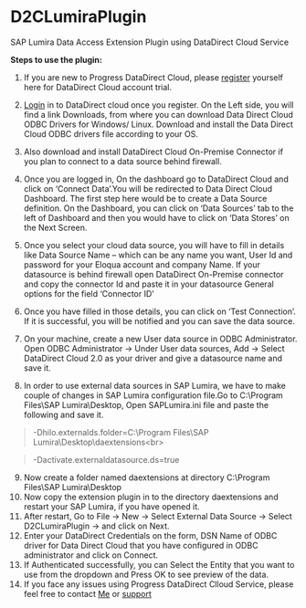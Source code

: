 # D2CLumiraPlugin
SAP Lumira Data Access Extension Plugin using DataDirect Cloud Service

<strong>Steps to use the plugin:</strong></br>

1. If you are new to Progress DataDirect Cloud, please [register](https://pacific.progress.com/console/register?productName=d2c&ignoreCookie=true) yourself here for DataDirect Cloud account trial.

2.	[Login](https://secure.progress.com/oam/SSOPOST/metaAlias/External/psc-pacificconsole-idp) in to DataDirect cloud once you register. On the Left side, you will find a link Downloads, from where you can download Data Direct Cloud ODBC Drivers for Windows/ Linux. Download and install the Data Direct Cloud ODBC drivers file according to your OS. 
3.	Also download and install DataDirect Cloud On-Premise Connector if you plan to connect to a data source behind firewall.
4.  Once you are logged in, On the dashboard go to DataDirect Cloud and click on ‘Connect Data’.You will be redirected to Data Direct Cloud Dashboard. The first step here would be to create a Data Source definition. On the Dashboard, you can click on ‘Data Sources’ tab to the left of Dashboard and then you would have to click on ‘Data Stores’ on the Next Screen.
5.  Once you select your cloud data source, you will have to fill in details like Data Source Name – which can be any name you want, User Id and password for your Eloqua account and company Name. If your datasource is behind firewall open DataDirect On-Premise connector and copy the connector Id and paste it in your datasource General options for the field ‘Connector ID’
6. Once you have filled in those details, you can click on ‘Test Connection’. If it is successful, you will be notified and you can save the data source.
7. On your machine, create a new User data source in ODBC Administrator. Open ODBC Administrator -> Under User data sources, Add -> Select DataDirect Cloud 2.0 as your driver and give a datasource name and save it.
8. In order to use external data sources in SAP Lumira, we have to make couple of changes in SAP Lumira configuration file.Go to C:\Program Files\SAP Lumira\Desktop, Open SAPLumira.ini file and paste the following and save it.

 > -Dhilo.externalds.folder=C:\Program Files\SAP Lumira\Desktop\daextensions<br\>
 
 > -Dactivate.externaldatasource.ds=true

9.	Now create a folder named daextensions at directory C:\Program Files\SAP Lumira\Desktop
10.	Now copy the extension plugin in to the directory daextensions and restart your SAP Lumira, if you have opened it.
11.	After restart, Go to File -> New -> Select External Data Source ->  Select D2CLumiraPlugin -> and click on Next.
12.	Enter your DataDirect Credentials on the form, DSN Name of ODBC driver for Data Direct Cloud that you have configured in ODBC administrator and click on Connect.
13.	If Authenticated successfully, you can Select the Entity that you want to use from the dropdown and Press OK to see preview of the data.
14.	If you face any issues using Progress DataDirect Clloud Service, please feel free to contact <a href="mailto:sbobba@progress.com?Subject=Issues%20with%20SAP%20Lumira%20Data%20Access%20plugin" target="_top">Me</a> or   [support](https://www.progress.com/support/call-support)

